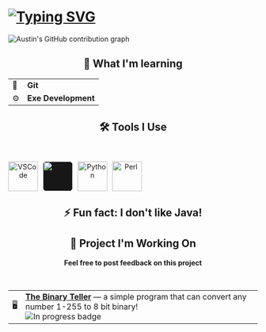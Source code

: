 # [![Typing SVG](https://readme-typing-svg.demolab.com/?lines=👋+Hi,+I'm+Nerd1029&size=30)](https://git.io/typing-svg)

![Austin's GitHub contribution graph](https://activity-graph.vercel.app/graph?username=nerd1029&theme=react-dark&hide_border=true&custom_title=GitHub%20Activity)

<h2 align="center"> 🌱 What I'm learning </h2>

<table align="center">
    <td>🔄</td>
    <td><strong>Git</strong></td>
  </tr>
  <tr>
<td>⚙️</td>
    <td><strong>Exe Development</strong></td>
  </tr>
</table>

<h2 align="center"> 🛠️ Tools I Use </h2>

<br>

<p align="center" style="display:flex; flex-wrap: wrap; gap: 10px; align-items: center;">
  <img src="https://cdn.jsdelivr.net/gh/devicons/devicon/icons/vscode/vscode-original.svg" alt="VSCode" width="60" height="60"/>
  <img src="https://github.githubassets.com/images/modules/logos_page/GitHub-Mark.png" alt="GitHub" width="60" height="60" style="background:#181717; border-radius:8px;"/>
  <img src="https://cdn.jsdelivr.net/gh/devicons/devicon/icons/python/python-original.svg" alt="Python" width="60" height="60"/>
  <img src="https://cdn.jsdelivr.net/gh/devicons/devicon/icons/perl/perl-original.svg" alt="Perl" width="60" height="60"/>
</p>
<h2></h2>

<h2 align="center"> ⚡ Fun fact: I don't like Java! </h2>

<h2 align="center">🧩 Project I'm Working On</h2>

<p align="center">
   <strong>Feel free to post feedback on this project</strong>
</p>

<br>

<table align="center">
  <tr>
    <td>🖥️</td>
    <td>
      <strong><a href="https://github.com/Nerd1029/The-Binary-Teller" target="_blank">The Binary Teller</a></strong>  
      — a simple program that can convert any number 1-255 to 8 bit binary!
      <br>
      <img src="https://img.shields.io/badge/status-in%20progress-yellow?style=flat-square" alt="In progress badge"/>
</table>
  </a>
</p>
